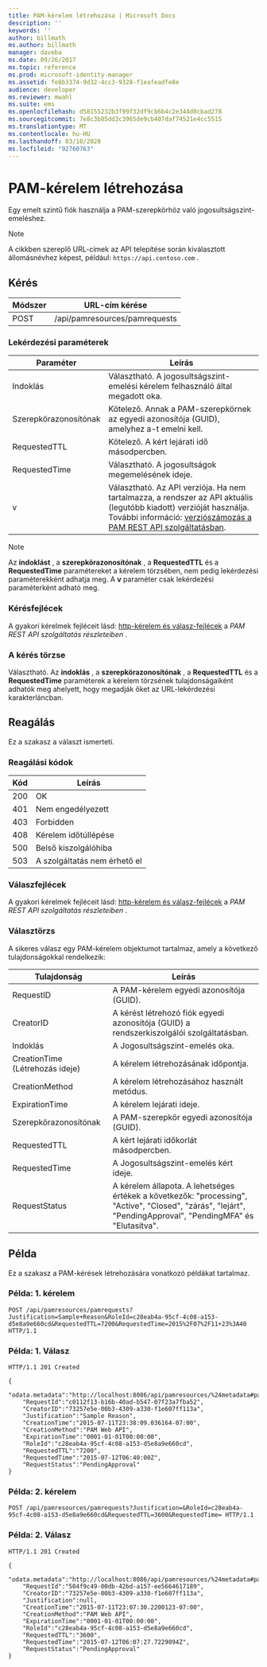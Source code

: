 ```yaml
---
title: PAM-kérelem létrehozása | Microsoft Docs
description: ''
keywords: ''
author: billmath
ms.author: billmath
manager: daveba
ms.date: 09/26/2017
ms.topic: reference
ms.prod: microsoft-identity-manager
ms.assetid: fe8b3374-9d32-4cc3-9328-f1eafeadfe8e
audience: developer
ms.reviewer: mwahl
ms.suite: ems
ms.openlocfilehash: d58155232b3f99f32df9cb6b4c2e344d0cbad278
ms.sourcegitcommit: 7e8c3b85dd3c3965de9cb407daf74521e4cc5515
ms.translationtype: MT
ms.contentlocale: hu-HU
ms.lasthandoff: 03/10/2020
ms.locfileid: "92760763"
---
```

# <a name="create-pam-request"></a>PAM-kérelem létrehozása
Egy emelt szintű fiók használja a PAM-szerepkörhöz való jogosultságszint-emeléshez.

>[!NOTE]
>A cikkben szereplő URL-címek az API telepítése során kiválasztott állomásnévhez képest, például: `https://api.contoso.com` .

## <a name="request"></a>Kérés

Módszer  |URL-cím kérése  
---------|---------
POST     |/api/pamresources/pamrequests

### <a name="query-parameters"></a>Lekérdezési paraméterek

Paraméter | Leírás
--------|-------------
Indoklás | Választható. A jogosultságszint-emelési kérelem felhasználó által megadott oka.
Szerepkörazonosítónak | Kötelező. Annak a PAM-szerepkörnek az egyedi azonosítója (GUID), amelyhez a-t emelni kell.
RequestedTTL | Kötelező. A kért lejárati idő másodpercben.
RequestedTime | Választható. A jogosultságok megemelésének ideje.  
v | Választható. Az API verziója. Ha nem tartalmazza, a rendszer az API aktuális (legutóbb kiadott) verzióját használja. További információ: [verziószámozás a PAM REST API szolgáltatásban](privileged-access-management-rest-api-service-details.md#versioning).

>[!NOTE]
>Az **indoklást** , a **szerepkörazonosítónak** , a **RequestedTTL** és a **RequestedTime** paramétereket a kérelem törzsében, nem pedig lekérdezési paraméterekként adhatja meg. A **v** paraméter csak lekérdezési paraméterként adható meg.

### <a name="request-headers"></a>Kérésfejlécek
A gyakori kérelmek fejléceit lásd: [http-kérelem és válasz-fejlécek](privileged-access-management-rest-api-service-details.md#http-request-and-response-headers) a *PAM REST API szolgáltatás részleteiben* .

### <a name="request-body"></a>A kérés törzse
Választható. Az **indoklás** , a **szerepkörazonosítónak** , a **RequestedTTL** és a **RequestedTime** paraméterek a kérelem törzsének tulajdonságaiként adhatók meg ahelyett, hogy megadják őket az URL-lekérdezési karakterláncban.

## <a name="response"></a>Reagálás
Ez a szakasz a választ ismerteti.

### <a name="response-codes"></a>Reagálási kódok

Kód  |Leírás  
---------|---------
200 | OK
401 | Nem engedélyezett
403 | Forbidden
408 | Kérelem időtúllépése   
500 | Belső kiszolgálóhiba
503 | A szolgáltatás nem érhető el

### <a name="response-headers"></a>Válaszfejlécek
A gyakori kérelmek fejléceit lásd: [http-kérelem és válasz-fejlécek](privileged-access-management-rest-api-service-details.md#http-request-and-response-headers) a *PAM REST API szolgáltatás részleteiben* .

### <a name="response-body"></a>Választörzs
A sikeres válasz egy PAM-kérelem objektumot tartalmaz, amely a következő tulajdonságokkal rendelkezik:

Tulajdonság | Leírás
--------|-------------
RequestID | A PAM-kérelem egyedi azonosítója (GUID).
CreatorID | A kérést létrehozó fiók egyedi azonosítója (GUID) a rendszerkiszolgálói szolgáltatásban.
Indoklás | A Jogosultságszint-emelés oka.
CreationTime (Létrehozás ideje) | A kérelem létrehozásának időpontja.
CreationMethod | A kérelem létrehozásához használt metódus.
ExpirationTime | A kérelem lejárati ideje.
Szerepkörazonosítónak| A PAM-szerepkör egyedi azonosítója (GUID).
RequestedTTL | A kért lejárati időkorlát másodpercben.
RequestedTime | A Jogosultságszint-emelés kért ideje.
RequestStatus | A kérelem állapota. A lehetséges értékek a következők: "processing", "Active", "Closed", "zárás", "lejárt", "PendingApproval", "PendingMFA" és "Elutasítva".

## <a name="example"></a>Példa
Ez a szakasz a PAM-kérések létrehozására vonatkozó példákat tartalmaz.

### <a name="example-request-1"></a>Példa: 1. kérelem

```
POST /api/pamresources/pamrequests?Justification=Sample+Reason&RoleId=c28eab4a-95cf-4c08-a153-d5e8a9e660cd&RequestedTTL=7200&RequestedTime=2015%2F07%2F11+23%3A40 HTTP/1.1
```

### <a name="example-response-1"></a>Példa: 1. Válasz

```
HTTP/1.1 201 Created

{  
    "odata.metadata":"http://localhost:8086/api/pamresources/%24metadata#pamrequests/@Element",
    "RequestId":"c0112f13-b16b-40ad-b547-07f23a7fba52",
    "CreatorID":"73257e5e-00b3-4309-a330-f1e607ff113a",
    "Justification":"Sample Reason",
    "CreationTime":"2015-07-11T23:38:09.036164-07:00",
    "CreationMethod":"PAM Web API",
    "ExpirationTime":"0001-01-01T00:00:00",
    "RoleId":"c28eab4a-95cf-4c08-a153-d5e8a9e660cd",
    "RequestedTTL":"7200",
    "RequestedTime":"2015-07-12T06:40:00Z",
    "RequestStatus":"PendingApproval"
}
```       

### <a name="example-request-2"></a>Példa: 2. kérelem

```
POST /api/pamresources/pamrequests?Justification=&RoleId=c28eab4a-95cf-4c08-a153-d5e8a9e660cd&RequestedTTL=3600&RequestedTime= HTTP/1.1
```

### <a name="example-response-2"></a>Példa: 2. Válasz

```
HTTP/1.1 201 Created

{
    "odata.metadata":"http://localhost:8086/api/pamresources/%24metadata#pamrequests/@Element",
    "RequestId":"504f9c49-00db-42bd-a157-ee5664617189",
    "CreatorID":"73257e5e-00b3-4309-a330-f1e607ff113a",
    "Justification":null,
    "CreationTime":"2015-07-11T23:07:30.2200123-07:00",
    "CreationMethod":"PAM Web API",
    "ExpirationTime":"0001-01-01T00:00:00",
    "RoleId":"c28eab4a-95cf-4c08-a153-d5e8a9e660cd",
    "RequestedTTL":"3600",
    "RequestedTime":"2015-07-12T06:07:27.7229894Z",
    "RequestStatus":"PendingApproval"
}
```       
